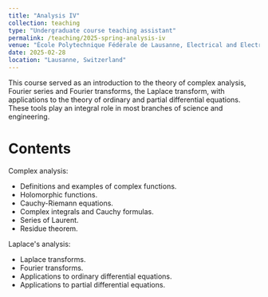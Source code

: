 ```yaml
---
title: "Analysis IV"
collection: teaching
type: "Undergraduate course teaching assistant"
permalink: /teaching/2025-spring-analysis-iv
venue: "École Polytechnique Fédérale de Lausanne, Electrical and Electronics Engineering"
date: 2025-02-28
location: "Lausanne, Switzerland"
---
```


This course served as an introduction to the theory of complex analysis, Fourier series and Fourier transforms, the Laplace transform, with applications to the theory of ordinary and partial differential equations. These tools play an integral role in most branches of science and engineering.

Contents
======
Complex analysis:
- Definitions and examples of complex functions.
- Holomorphic functions.
- Cauchy-Riemann equations.
- Complex integrals and Cauchy formulas.
- Series of Laurent.
- Residue theorem.

Laplace's analysis:
- Laplace transforms.
- Fourier transforms.
- Applications to ordinary differential equations.
- Applications to partial differential equations.